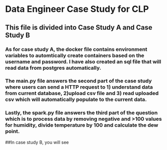 # Data Engineer Case Study for CLP 

## This file is divided into Case Study A and Case Study B

### As for case study A, the docker file contains environment variables to automtically create containers based on the username and password. I have also created an sql file that will read data from postgres automatically. 

### The main.py file answers the second part of the case study where users can send a HTTP request to 1) understand data from current database, 2)upload csv file and 3) read uploaded csv which will automatically populate to the current data. 

### Lastly, the spark.py file answers the third part of the question which is to process data by removing negative and >100 values for humidity, divide temperature by 100 and calculate the dew point. 


##In case study B, you will see 
